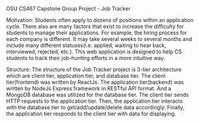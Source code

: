 OSU CS467 Capstone Group Project - Job Tracker

Motivation:
Students often apply to dozens of positions within an application cycle. There also are many factors that exist to increase the difficulty for students to manage their applications. For example, the hiring process for each company is different. It may take several weeks to several months and include many different statuses(i.e. applied, waiting to hear back, interviewed, rejected, etc.). This web application is designed to help CS students to track their job-hunting efforts in a more intuitive way.

Structure:
The structure of the Job Tracker project is 3-tier architecture which are client tier, application tier, and database tier. The client tier(frontend) was written by ReactJs. The application tier(backend) was written by NodeJs Express framework in RESTful API format. And a MongoDB database was utilized for the database tier. The client tier sends HTTP requests to the application tier. Then, the application tier interacts with the database tier to get/add/update/delete data accordingly. Finally, the application tier responds to the client tier with data for displaying.
